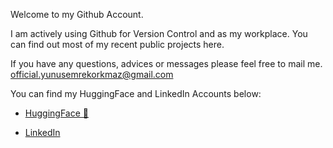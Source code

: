 Welcome to my Github Account. 

I am actively using Github for Version Control and as my workplace. You can find out most of my recent public projects here.

If you have any questions, advices or messages please feel free to mail me. 
[official.yunusemrekorkmaz@gmail.com](mailto:official.yunusemrekorkmaz@gmail.com)

You can find my HuggingFace and LinkedIn Accounts below:
- [HuggingFace 🤗](https://huggingface.co/dolphinium)

- [LinkedIn](https://www.linkedin.com/in/yunus-emre-k0rkmaz/) 


<!--
**dolphinium/dolphinium** is a ✨ _special_ ✨ repository because its `README.md` (this file) appears on your GitHub profile.

Here are some ideas to get you started:

- 🔭 I’m currently working on ...
- 🌱 I’m currently learning ...
- 👯 I’m looking to collaborate on ...
- 🤔 I’m looking for help with ...
- 💬 Ask me about ...
- 📫 How to reach me: ...
- 😄 Pronouns: ...
- ⚡ Fun fact: ...
-->
